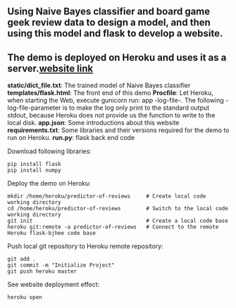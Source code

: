 ## Using Naive Bayes classifier and board game geek review data to design a model, and then using this model and flask to develop a website.
## The demo is deployed on Heroku and uses it as a server.[website link](https://flask-rating-prediction.herokuapp.com/predicted)

**static/dict_file.txt**: The trained model of Naive Bayes classifier
**templates/flask.html**: The front end of this demo
**Procfile**: Let Heroku, when starting the Web, execute gunicorn run: app -log-file-. The following -log-file-parameter is to make the log only print to the standard output stdout, because Heroku does not provide us the function to write to the local disk.
**app.json**: Some introductions about this website
**requirements.txt**: Some libraries and their versions required for the demo to run on Heroku.
**run.py**: flask back end code

Download following libraries:

```
pip install flask
pip install numpy
```

Deploy the demo on Heroku:

```
mkdir /home/heroku/predictor-of-reviews     # Create local code working directory
cd /home/heroku/predictor-of-reviews        # Switch to the local code working directory
git init                                    # Create a local code base
heroku git:remote -a predictor-of-reviews   # Connect to the remote Heroku flask-bjhee code base
```
Push local git repository to Heroku remote repository:
```
git add .
git commit -m "Initialize Project"
git push heroku master 

```
See website deployment effect:
```
heroku open
```
